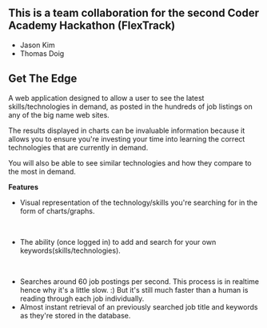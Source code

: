 ## This is a team collaboration for the second Coder Academy Hackathon (FlexTrack)
- Jason Kim
- Thomas Doig
## **Get The Edge**

A web application designed to allow a user to see the latest skills/technologies in demand, as posted in the hundreds of job listings on any of the big name web sites.

The results displayed in charts can be invaluable information because it allows you to ensure you're investing your time into learning the correct technologies that are currently in demand.<br>

You will also be able to see similar technologies and how they compare to the most in demand.

**Features**<br>
- Visual representation of the technology/skills you're searching for in the form of charts/graphs.
<br>

- The ability (once logged in) to add and search for your own keywords(skills/technologies).
<br>

- Searches around 60 job postings per second. This process is in realtime hence why it's a little slow. :) But it's still much faster than a human is reading through each job individually.<br>
- Almost instant retrieval of an previously searched job title and keywords as they're stored in the database.



